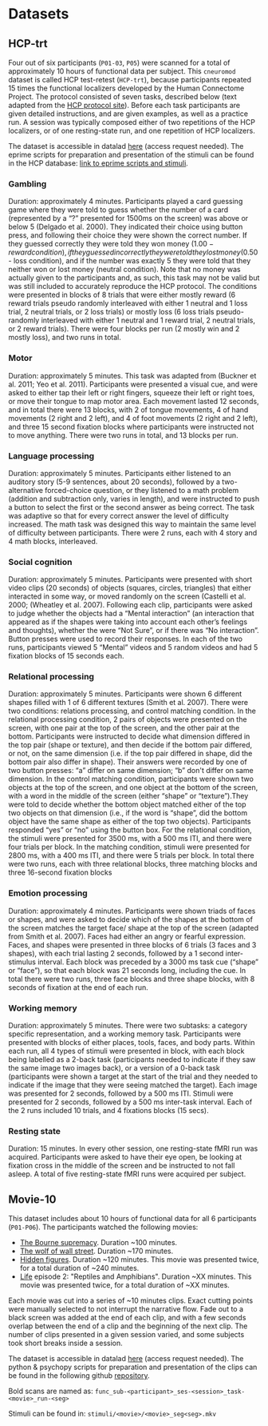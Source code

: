# Datasets

## HCP-trt

Four out of six participants (`P01-03`, `P05`) were scanned for a total of approximately 10 hours of functional data per subject. This `cneuromod` dataset is called HCP test-retest (`HCP-trt`), because participants repeated 15 times the functional localizers developed by the Human Connectome Project. The protocol consisted of seven tasks, described below (text adapted from the [HCP protocol site](http://protocols.humanconnectome.org/HCP/3T/task-fMRI-protocol-details.html)). Before each task participants are given detailed instructions, and are given examples, as well as a practice run. A session was typically composed either of two repetitions of the HCP localizers, or of one resting-state run, and one repetition of HCP localizers.

The dataset is accessible in datalad [here](https://git.unf-montreal.ca/neuromod/phantom_hcptrt) (access request needed).
The eprime scripts for preparation and presentation of the stimuli can be found in the HCP database: [link to eprime scripts and stimuli](https://db.humanconnectome.org/app/action/ChooseDownloadResources?project=HCP_Resources&resource=Scripts&filePath=HCP_TFMRI_scripts.zip).

### Gambling
Duration: approximately 4 minutes. Participants played a card guessing game where they were told to guess whether the number of a card (represented by a “?” presented for 1500ms on the screen) was above or below 5 (Delgado et al. 2000). They indicated their choice using button press, and following their choice they were shown the correct number. If they guessed correctly they were told they won money ($1.00 - reward condition), if they guessed incorrectly they were told they lost money ($0.50 - loss condition), and if the number was exactly 5 they were told that they neither won or lost money (neutral condition). Note that no money was actually given to the participants and, as such, this task may not be valid but was still included to accurately reproduce the HCP protocol. The conditions were presented in blocks of 8 trials that were either mostly reward (6 reward trials pseudo randomly interleaved with either 1 neutral and 1 loss trial, 2 neutral trials, or 2 loss trials) or mostly loss (6 loss trials pseudo-randomly interleaved with either 1 neutral and 1 reward trial, 2 neutral trials, or 2 reward trials). There were four blocks per run (2 mostly win and 2 mostly loss), and two runs in total.

### Motor
Duration: approximately 5 minutes. This task was adapted from (Buckner et al. 2011; Yeo et al. 2011). Participants were presented a visual cue, and were asked to either tap their left or right fingers, squeeze their left or right toes, or move their tongue to map motor area. Each movement lasted 12 seconds, and in total there were 13 blocks, with 2 of tongue movements, 4 of hand movements (2 right and 2 left), and 4 of foot movements (2 right and 2 left), and three 15 second fixation blocks where participants were instructed not to move anything. There were two runs in total, and 13 blocks per run.

### Language processing
Duration: approximately 5 minutes. Participants either listened to an auditory story (5-9 sentences, about 20 seconds), followed by a two-alternative forced-choice question, or they listened to a math problem (addition and subtraction only, varies in length), and were instructed to push a button to select the first or the second answer as being correct. The task was adaptive so that for every correct answer the level of difficulty increased. The math task was designed this way to maintain the same level of difficulty between participants. There were 2 runs, each with 4 story and 4 math blocks, interleaved.

### Social cognition  
Duration: approximately 5 minutes. Participants were presented with short video clips (20 seconds) of objects (squares, circles, triangles) that either interacted in some way, or moved randomly on the screen (Castelli et al. 2000; (Wheatley et al. 2007). Following each clip, participants were asked to judge whether the objects had a “Mental interaction” (an interaction that appeared as if the shapes were taking into account each other’s feelings and thoughts), whether the were “Not Sure”, or if there was “No interaction”. Button presses were used to record their responses. In each of the two runs, participants viewed 5 “Mental” videos and 5 random videos and had 5 fixation blocks of 15 seconds each.

### Relational processing
Duration: approximately 5 minutes. Participants were shown 6 different shapes filled with 1 of 6 different textures (Smith et al. 2007). There were two conditions: relations processing, and control matching condition. In the relational processing condition, 2 pairs of objects were presented on the screen, with one pair at the top of the screen, and the other pair at the bottom. Participants were instructed to decide what dimension differed in the top pair (shape or texture), and then decide if the bottom pair differed, or not, on the same dimension (i.e. if the top pair differed in shape, did the bottom pair also differ in shape). Their answers were recorded by one of two button presses: “a” differ on same dimension; “b” don't differ on same dimension. In the control matching condition, participants were shown two objects at the top of the screen, and one object at the bottom of the screen, with a word in the middle of the screen (either “shape” or “texture”).They were told to decide whether the bottom object matched either of the top two objects on that dimension (i.e., if the word is “shape”, did the bottom object have the same shape as either of the top two objects). Participants responded “yes” or “no” using the button box. For the relational condition, the stimuli were presented for 3500 ms, with a 500 ms ITI, and there were four trials per block. In the matching condition, stimuli were presented for 2800 ms, with a 400 ms ITI, and there were 5 trials per block. In total there were two runs, each with three relational blocks, three matching blocks and three 16-second fixation blocks

### Emotion processing  
Duration: approximately 4 minutes. Participants were shown triads of faces or shapes, and were asked to decide which of the shapes at the bottom of the screen matches the target face/ shape at the top of the screen (adapted from Smith et al. 2007). Faces had either an angry or fearful expression. Faces, and shapes were presented in three blocks of 6 trials (3 faces and 3 shapes), with each trial lasting 2 seconds, followed by a 1 second inter-stimulus interval. Each block was preceded by a 3000 ms task cue (“shape” or “face”), so that each block was 21 seconds long, including the cue. In total there were two runs, three face blocks and three shape blocks, with 8 seconds of fixation at the end of each run.

### Working memory  
Duration: approximately 5 minutes. There were two subtasks: a category specific representation, and a working memory task. Participants were presented with blocks of either places, tools, faces, and body parts. Within each run, all 4 types of stimuli were presented in block, with each block being labelled as a 2-back task (participants needed to indicate if they saw the same image two images back), or a version of a 0-back task (participants were shown a target at the start of the trial and they needed to indicate if the image that they were seeing matched the target). Each image was presented for 2 seconds, followed by a 500 ms ITI. Stimuli were presented for 2 seconds, followed by a 500 ms inter-task interval. Each of the 2 runs included 10 trials, and 4 fixations blocks (15 secs).

### Resting state
Duration: 15 minutes. In every other session, one resting-state fMRI run was acquired. Participants were asked to have their eye open, be looking at fixation cross in the middle of the screen and be instructed to not fall asleep. A total of five resting-state fMRI runs were acquired per subject.

## Movie-10

This dataset includes about 10 hours of functional data for all 6 participants (`P01-P06`). The participants watched the following movies:
 * [The Bourne supremacy](https://en.wikipedia.org/wiki/The_Bourne_Supremacy_%28film%29). Duration ~100 minutes.
 * [The wolf of wall street](https://en.wikipedia.org/wiki/The_Wolf_of_Wall_Street_%282013_film%29). Duration ~170 minutes.
 * [Hidden figures](https://en.wikipedia.org/wiki/Hidden_Figures). Duration ~120 minutes. This movie was presented twice, for a total duration of ~240 minutes.
 * [Life](https://en.wikipedia.org/wiki/Life_(British_TV_series)) episode 2: "Reptiles and Amphibians".  Duration ~XX minutes. This movie was presented twice, for a total duration of ~XX minutes.

Each movie was cut into a series of ~10 minutes clips. Exact cutting points were manually selected to not interrupt the narrative flow. Fade out to a black screen was added at the end of each clip, and with a few seconds overlap between the end of a clip and the beginning of the next clip. The number of clips presented in a given session varied, and some subjects took short breaks inside a session.

The dataset is accessible in datalad [here](https://git.unf-montreal.ca/neuromod/phantom_video) (access request needed).
The python & psychopy scripts for preparation and presentation of the clips can be found in the following github [repository](https://github.com/courtois-neuromod/task_stimuli).

Bold scans are named as: `func_sub-<participant>_ses-<session>_task-<movie>_run-<seg>`

Stimuli can be found in: `stimuli/<movie>/<movie>_seg<seg>.mkv`
